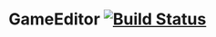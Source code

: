 # GameEditor [![Build Status](https://travis-ci.org/rraallvv/GameEditor.svg)](https://travis-ci.org/rraallvv/GameEditor)
